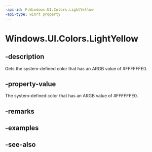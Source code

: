 ```yaml
---
-api-id: P:Windows.UI.Colors.LightYellow
-api-type: winrt property
---
```


<!-- Property syntax
public Windows.UI.Color LightYellow { get; }
-->

# Windows.UI.Colors.LightYellow

## -description

Gets the system-defined color that has an ARGB value of #FFFFFFE0.



## -property-value

The system-defined color that has an ARGB value of #FFFFFFE0.

## -remarks

## -examples

## -see-also
